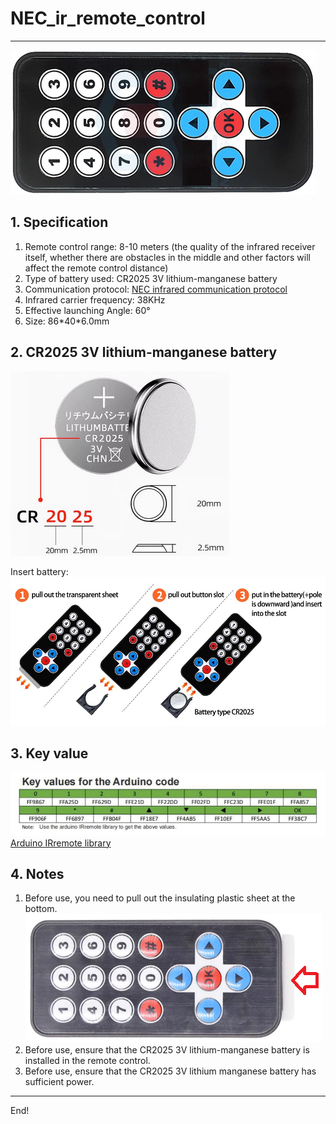 # NEC_ir_remote_control         
-----------------------
![Img](../../_static/outsourcing/nec_ir_remote_control/img/1img.png)    

## 1. Specification     
1. Remote control range: 8-10 meters (the quality of the infrared receiver itself, whether there are obstacles in the middle and other factors will affect the remote control distance)       
2. Type of battery used: CR2025 3V lithium-manganese battery 
3. Communication protocol: [NEC infrared communication protocol](../../resource/nec/nec.md)      
4. Infrared carrier frequency: 38KHz  
5. Effective launching Angle: 60°    
6. Size: 86\*40\*6.0mm 

## 2. CR2025 3V lithium-manganese battery      
![Img](../../_static/outsourcing/nec_ir_remote_control/img/2img.png)

Insert battery:   
![Img](../../_static/outsourcing/nec_ir_remote_control/img/5img.jpg)

## 3. Key value           
![Img](../../_static/outsourcing/nec_ir_remote_control/img/3img.png)
[Arduino IRremote library](https://www.arduino.cc/reference/en/libraries/irremote/)        

## 4. Notes           
1. Before use, you need to pull out the insulating plastic sheet at the bottom.      
![Img](../../_static/outsourcing/nec_ir_remote_control/img/4img.png)     
2. Before use, ensure that the CR2025 3V lithium-manganese battery is installed in the remote control.     
3. Before use, ensure that the CR2025 3V lithium manganese battery has sufficient power.      


----
End!